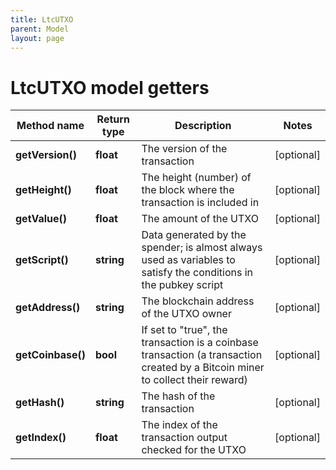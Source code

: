 ```yaml
---
title: LtcUTXO
parent: Model
layout: page
---
```


# LtcUTXO model getters

Method name | Return type | Description | Notes
------------ | ------------- | ------------- | -------------
**getVersion()** | **float** | The version of the transaction | [optional]
**getHeight()** | **float** | The height (number) of the block where the transaction is included in | [optional]
**getValue()** | **float** | The amount of the UTXO | [optional]
**getScript()** | **string** | Data generated by the spender; is almost always used as variables to satisfy the conditions in the pubkey script | [optional]
**getAddress()** | **string** | The blockchain address of the UTXO owner | [optional]
**getCoinbase()** | **bool** | If set to "true", the transaction is a coinbase transaction (a transaction created by a Bitcoin miner to collect their reward) | [optional]
**getHash()** | **string** | The hash of the transaction | [optional]
**getIndex()** | **float** | The index of the transaction output checked for the UTXO | [optional]

